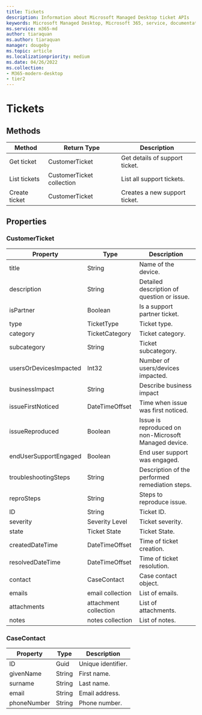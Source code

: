 ```yaml
---
title: Tickets
description: Information about Microsoft Managed Desktop ticket APIs
keywords: Microsoft Managed Desktop, Microsoft 365, service, documentation
ms.service: m365-md
author: tiaraquan
ms.author: tiaraquan
manager: dougeby
ms.topic: article
ms.localizationpriority: medium
ms.date: 04/26/2022
ms.collection: 
- M365-modern-desktop
- tier2
---
```


# Tickets

## Methods

| Method  | Return Type | Description |
| --- | --- | --- |
| Get ticket | CustomerTicket | Get details of support ticket. |
| List tickets | CustomerTicket collection | List all support tickets. |
| Create ticket | CustomerTicket | Creates a new support ticket. |

## Properties

### CustomerTicket

| Property | Type | Description |
| --- | --- | --- |
| title | String | Name of the device. |
| description | String | Detailed description of question or issue. |
| isPartner | Boolean | Is a support partner ticket. |
| type | TicketType | Ticket type. |
| category | TicketCategory | Ticket category. |
| subcategory | String  | Ticket subcategory. |
| usersOrDevicesImpacted | Int32 | Number of users/devices impacted. |
| businessImpact | String | Describe business impact |
| issueFirstNoticed  | DateTimeOffset | Time when issue was first noticed. |
| issueReproduced | Boolean | Issue is reproduced on non-Microsoft Managed device. |
| endUserSupportEngaged | Boolean  | End user support was engaged. |
| troubleshootingSteps  | String  | Description of the performed remediation steps. |
| reproSteps | String | Steps to reproduce issue. |
| ID  | String | Ticket ID. |
| severity | Severity Level | Ticket severity. |
| state | Ticket State | Ticket State. |
| createdDateTime | DateTimeOffset | Time of ticket creation. |
| resolvedDateTime | DateTimeOffset | Time of ticket resolution. |
| contact | CaseContact | Case contact object. |
| emails | email collection | List of emails. |
| attachments | attachment collection | List of attachments. |
| notes  | notes collection | List of notes. |

### CaseContact

| Property | Type | Description |
| --- | --- | --- |
| ID | Guid | Unique identifier. |
| givenName | String | First name. |
| surname | String | Last name. |
| email | String | Email address. |
| phoneNumber | String | Phone number. |
